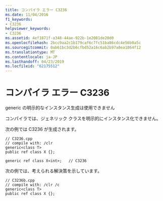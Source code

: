 ```yaml
---
title: コンパイラ エラー C3236
ms.date: 11/04/2016
f1_keywords:
- C3236
helpviewer_keywords:
- C3236
ms.assetid: 4ef1871f-a348-44ae-922b-1e2081de20d0
ms.openlocfilehash: 2bcc9aa2c1b179caf6c7fc51ba86cdc4e56b0a5c
ms.sourcegitcommit: 0ab61bc3d2b6cfbd52a16c6ab2b97a8ea1864f12
ms.translationtype: MT
ms.contentlocale: ja-JP
ms.lasthandoff: 04/23/2019
ms.locfileid: "62175512"
---
```

# <a name="compiler-error-c3236"></a>コンパイラ エラー C3236

generic の明示的なインスタンス生成は使用できません

コンパイラでは、ジェネリック クラスを明示的にインスタンス化できません。

次の例では C3236 が生成されます。

```
// C3236.cpp
// compile with: /clr
generic<class T>
public ref class X {};

generic ref class X<int>;   // C3236
```

次の例では、考えられる解決策を示しています。

```
// C3236b.cpp
// compile with: /clr /c
generic<class T>
public ref class X {};
```